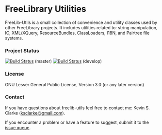 # FreeLibrary Utilities

FreeLib-Utils is a small collection of convenience and utility classes used by other FreeLibrary projects. It includes utilities related to: string manipulation, IO, XML/XQuery, ResourceBundles, ClassLoaders, I18N, and Pairtree file systems.

### Project Status

[![Build Status](https://travis-ci.org/ksclarke/freelib-utils.png?branch=master)](https://travis-ci.org/ksclarke/freelib-utils) (master)
[![Build Status](https://travis-ci.org/ksclarke/freelib-utils.png?branch=develop)](https://travis-ci.org/ksclarke/freelib-utils) (develop)

### License

GNU Lesser General Public License, Version 3.0 (or any later version)

### Contact

If you have questions about freelib-utils feel free to contact me: Kevin S. Clarke (ksclarke@gmail.com).

If you encounter a problem or have a feature to suggest, submit it to the [issue queue](https://github.com/ksclarke/freelib-utils/issues "GitHub Issue Queue").
